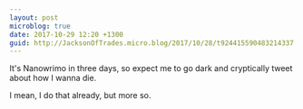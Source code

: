```yaml
---
layout: post
microblog: true
date: 2017-10-29 12:20 +1300
guid: http://JacksonOfTrades.micro.blog/2017/10/28/t924415590483214337.html
---
```

It's Nanowrimo in three days, so expect me to go dark and cryptically tweet about how I wanna die.

I mean, I do that already, but more so.
